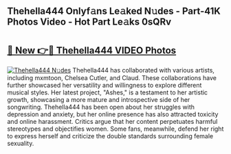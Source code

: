 ## Thehella444 Onlyf𝚊ns Le𝚊ked N𝚞des - Part-41K Photos Video - Hot Part Le𝚊ks 0sQRv

# <h2><a href="http://ac35329.deff.icu/?id=Thehella444">🔗 New 👉🔴 Thehella444 VIDEO Photos</a></h2>

[![Thehella444 N𝚞des](https://i.imgur.com/rIISA9y.gif)](http://ac35329.deff.icu/?id=Thehella444)
Thehella444 has collaborated with various artists, including mxmtoon, Chelsea Cutler, and Claud. These collaborations have further showcased her versatility and willingness to explore different musical styles. Her latest project, "Ashes," is a testament to her artistic growth, showcasing a more mature and introspective side of her songwriting. Thehella444 has been open about her struggles with depression and anxiety, but her online presence has also attracted toxicity and online harassment. Critics argue that her content perpetuates harmful stereotypes and objectifies women. Some fans, meanwhile, defend her right to express herself and criticize the double standards surrounding female sexuality.
